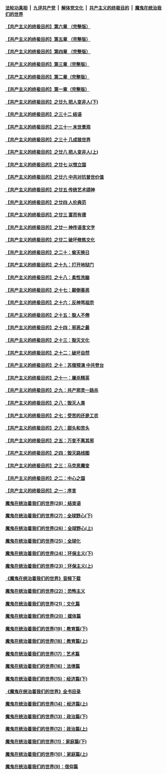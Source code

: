 

####  [法轮功真相](../../../../basic/blob/master/README.md?t=06080601) &nbsp;|&nbsp; [九评共产党](../../../../9ping.md/blob/master/README.md?t=06080601) &nbsp;|&nbsp; [解体党文化](../../../../jtdwh.md/blob/master/README.md?t=06080601)  &nbsp;|&nbsp; [共产主义的终极目的](../../../../gczydzjmd.md/blob/master/README.md?t=06080601) &nbsp;|&nbsp; [魔鬼在统治我们的世界](../../../../mgztzwmdsj.md/blob/master/README.md?t=06080601) 

#### [【共产主义的终极目的】第六章 （完整版）](../pages/nsc422/n11428913.md?t=06080601) 

#### [【共产主义的终极目的】第五章 （完整版）](../pages/nsc422/n11428912.md?t=06080601) 

#### [【共产主义的终极目的】第四章 （完整版）](../pages/nsc422/n11428907.md?t=06080601) 

#### [【共产主义的终极目的】第三章（完整版）](../pages/nsc422/n11428848.md?t=06080601) 

#### [【共产主义的终极目的】第二章（完整版）](../pages/nsc422/n11428831.md?t=06080601) 

#### [【共产主义的终极目的】第一章（完整版）](../pages/nsc422/n11417651.md?t=06080601) 

#### [【共产主义的终极目的】之廿九 把人变非人(下)](../pages/nsc422/n11344140.md?t=06080601) 

#### [【共产主义的终极目的】之三十二 结语](../pages/nsc422/n11360535.md?t=06080601) 

#### [【共产主义的终极目的】之三十一 末世景观](../pages/nsc422/n11351129.md?t=06080601) 

#### [【共产主义的终极目的】之三十 几成狼世界](../pages/nsc422/n11348280.md?t=06080601) 

#### [【共产主义的终极目的】之廿八 把人变非人(上)](../pages/nsc422/n11340492.md?t=06080601) 

#### [【共产主义的终极目的】之廿七 以恨立国](../pages/nsc422/n11336944.md?t=06080601) 

#### [【共产主义的终极目的】之廿六 中共对抗普世价值](../pages/nsc422/n11324785.md?t=06080601) 

#### [【共产主义的终极目的】之廿五 传统艺术颂神](../pages/nsc422/n11296396.md?t=06080601) 

#### [【共产主义的终极目的】之廿四 人伦典范](../pages/nsc422/n11296397.md?t=06080601) 

#### [【共产主义的终极目的】之廿三 富而有德](../pages/nsc422/n11283598.md?t=06080601) 

#### [【共产主义的终极目的】之廿一 神传语言文字](../pages/nsc422/n11263265.md?t=06080601) 

#### [【共产主义的终极目的】之廿二 破坏修炼文化](../pages/nsc422/n11245728.md?t=06080601) 

#### [【共产主义的终极目的】之二十：偷天换日](../pages/nsc422/n11238846.md?t=06080601) 

#### [【共产主义的终极目的】之十九：打开地狱门](../pages/nsc422/n11206376.md?t=06080601) 

#### [【共产主义的终极目的】之十八：柔性洗脑](../pages/nsc422/n11199994.md?t=06080601) 

#### [【共产主义的终极目的】之十七：颠倒善恶](../pages/nsc422/n11179782.md?t=06080601) 

#### [【共产主义的终极目的】之十六：反神骂祖宗](../pages/nsc422/n11166798.md?t=06080601) 

#### [【共产主义的终极目的】之十五：毁人不倦](../pages/nsc422/n11166792.md?t=06080601) 

#### [【共产主义的终极目的】之十四：邪恶之最](../pages/nsc422/n11150249.md?t=06080601) 

#### [【共产主义的终极目的】之十三：毁灭文化](../pages/nsc422/n11135227.md?t=06080601) 

#### [【共产主义的终极目的】之十二：破坏自然](../pages/nsc422/n11135214.md?t=06080601) 

#### [【共产主义的终极目的】之十：苏俄预演 中共登台](../pages/nsc422/n11118424.md?t=06080601) 

#### [【共产主义的终极目的】之十一：屠杀精英](../pages/nsc422/n11118442.md?t=06080601) 

#### [【共产主义的终极目的】之九：共产邪灵一路杀](../pages/nsc422/n11114139.md?t=06080601) 

#### [【共产主义的终极目的】之八：毁灭人类](../pages/nsc422/n11108503.md?t=06080601) 

#### [【共产主义的终极目的】之七：受苦的还是工农](../pages/nsc422/n11101809.md?t=06080601) 

#### [【共产主义的终极目的】之六：甜头和苦头](../pages/nsc422/n11096971.md?t=06080601) 

#### [【共产主义的终极目的】之五：万变不离其邪](../pages/nsc422/n11091285.md?t=06080601) 

#### [【共产主义的终极目的】之四：毁灭路线图](../pages/nsc422/n11086284.md?t=06080601) 

#### [【共产主义的终极目的】之三：马克思魔变](../pages/nsc422/n11061941.md?t=06080601) 

#### [【共产主义的终极目的】之二：中心之国](../pages/nsc422/n11047728.md?t=06080601) 

#### [【共产主义的终极目的】之一：序言](../pages/nsc422/n11086077.md?t=06080601) 

#### [魔鬼在统治着我们的世界(28)：结束语](../pages/nsc422/n10936246.md?t=06080601) 

#### [魔鬼在统治着我们的世界(27)：全球野心(下)](../pages/nsc422/n10928319.md?t=06080601) 

#### [魔鬼在统治着我们的世界(26)：全球野心(上)](../pages/nsc422/n10900318.md?t=06080601) 

#### [魔鬼在统治着我们的世界(25)：全球化](../pages/nsc422/n10788205.md?t=06080601) 

#### [魔鬼在统治着我们的世界(24)：环保主义(下)](../pages/nsc422/n10695307.md?t=06080601) 

#### [魔鬼在统治着我们的世界(23)：环保主义(上)](../pages/nsc422/n10688613.md?t=06080601) 

#### [《魔鬼在统治着我们的世界》音频下载](../pages/nsc422/n10635553.md?t=06080601) 

#### [魔鬼在统治着我们的世界(22)：恐怖主义](../pages/nsc422/n10614727.md?t=06080601) 

#### [魔鬼在统治着我们的世界(21)：文化篇](../pages/nsc422/n10597706.md?t=06080601) 

#### [魔鬼在统治着我们的世界(20)：媒体篇](../pages/nsc422/n10586579.md?t=06080601) 

#### [魔鬼在统治着我们的世界(19)：教育篇(下)](../pages/nsc422/n10564808.md?t=06080601) 

#### [魔鬼在统治着我们的世界(18)：教育篇(上)](../pages/nsc422/n10526970.md?t=06080601) 

#### [魔鬼在统治着我们的世界(17)：艺术篇](../pages/nsc422/n10499093.md?t=06080601) 

#### [魔鬼在统治着我们的世界(16)：法律篇](../pages/nsc422/n10485969.md?t=06080601) 

#### [魔鬼在统治着我们的世界(15)：经济篇(下)](../pages/nsc422/n10469975.md?t=06080601) 

#### [《魔鬼在统治着我们的世界》全书目录](../pages/nsc422/n10464261.md?t=06080601) 

#### [魔鬼在统治着我们的世界(14)：经济篇(上)](../pages/nsc422/n10457370.md?t=06080601) 

#### [魔鬼在统治着我们的世界(13)：政治篇(下)](../pages/nsc422/n10448270.md?t=06080601) 

#### [魔鬼在统治着我们的世界(12)：政治篇(上)](../pages/nsc422/n10444576.md?t=06080601) 

#### [魔鬼在统治着我们的世界(11)：家庭篇(下)](../pages/nsc422/n10440961.md?t=06080601) 

#### [魔鬼在统治着我们的世界(10)：家庭篇(上)](../pages/nsc422/n10435448.md?t=06080601) 

#### [魔鬼在统治着我们的世界(9)：信仰篇](../pages/nsc422/n10432159.md?t=06080601) 

